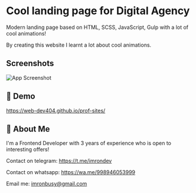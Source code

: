 
# Cool landing page for Digital Agency

Modern landing page based on HTML, SCSS, JavaScript, Gulp with a lot of cool animations!

By creating this website I learnt a lot about cool animations.
## Screenshots

![App Screenshot](https://i.ibb.co/zJ8X0P5/14.jpg)
## 🔗 Demo

https://web-dev404.github.io/prof-sites/
## 🚀 About Me
I'm a Frontend Developer with 3 years of experience who is open to interesting offers!

Contact on telegram: https://t.me/imrondev

Contact on whatsapp: https://wa.me/998946053999

Email me: imronbusy@gmail.com